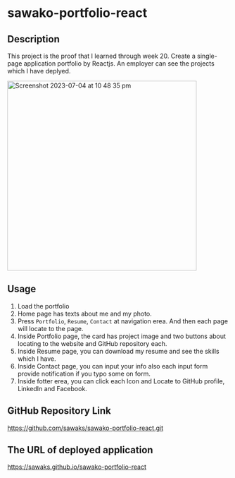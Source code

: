 # sawako-portfolio-react

## Description
This project is the proof that I learned through week 20. Create a single-page application portfolio by Reactjs. An employer can see the projects which I have deplyed.

<img width="430" alt="Screenshot 2023-07-04 at 10 48 35 pm" src="https://github.com/sawaks/sawako-portfolio-react/assets/63826271/9f22b0e9-e841-4a51-9d59-4af246bfe8ad">

## Usage
1. Load the portfolio
2. Home page has texts about me and my photo.
3. Press `Portfolio`, `Resume`, `Contact` at navigation erea. And then each page will locate to the page.
4. Inside Portfolio page, the card has project image and two buttons about locating to the website and GitHub repository each. 
5. Inside Resume page, you can download my resume and see the skills which I have.
6. Inside Contact page, you can input your info also each input form provide notification if you typo some on form.  
7. Inside fotter erea, you can click each Icon and Locate to GitHub profile, LinkedIn and Facebook.

## GitHub Repository Link
https://github.com/sawaks/sawako-portfolio-react.git

## The URL of deployed application
https://sawaks.github.io/sawako-portfolio-react
